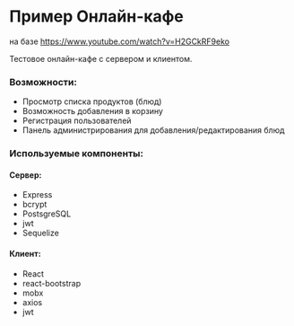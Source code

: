 # Пример Онлайн-кафе
на базе https://www.youtube.com/watch?v=H2GCkRF9eko

Тестовое онлайн-кафе с сервером и клиентом. 

### Возможности:
* Просмотр списка продуктов (блюд)
* Возможность добавления в корзину
* Регистрация пользователей
* Панель администрирования для добавления/редактирования блюд


### Используемые компоненты:
#### Сервер:
- Express
- bcrypt
- PostsgreSQL
- jwt
- Sequelize

#### Клиент:
- React
- react-bootstrap
- mobx
- axios
- jwt



